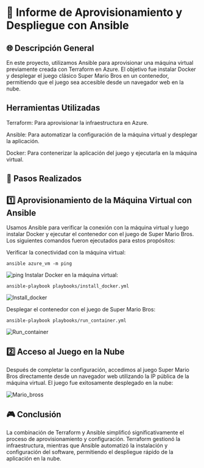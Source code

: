 # 📝 Informe de Aprovisionamiento y Despliegue con Ansible
## 🌐 Descripción General
En este proyecto, utilizamos Ansible para aprovisionar una máquina virtual previamente creada con Terraform en Azure. El objetivo fue instalar Docker y desplegar el juego clásico Super Mario Bros en un contenedor, permitiendo que el juego sea accesible desde un navegador web en la nube.

## Herramientas Utilizadas
Terraform: Para aprovisionar la infraestructura en Azure.

Ansible: Para automatizar la configuración de la máquina virtual y desplegar la aplicación.

Docker: Para contenerizar la aplicación del juego y ejecutarla en la máquina virtual.

## 🔧 Pasos Realizados
## 1️⃣ Aprovisionamiento de la Máquina Virtual con Ansible
Usamos Ansible para verificar la conexión con la máquina virtual y luego instalar Docker y ejecutar el contenedor con el juego de Super Mario Bros. Los siguientes comandos fueron ejecutados para estos propósitos:

Verificar la conectividad con la máquina virtual:


```ansible azure_vm -m ping```

![ping](./img/ping.jpg)
Instalar Docker en la máquina virtual:


```ansible-playbook playbooks/install_docker.yml```

![Install_docker](./img/install_docker.jpg)

Desplegar el contenedor con el juego de Super Mario Bros:

```ansible-playbook playbooks/run_container.yml```

![Run_container](./img/run_container.jpg)

## 2️⃣ Acceso al Juego en la Nube
Después de completar la configuración, accedimos al juego Super Mario Bros directamente desde un navegador web utilizando la IP pública de la máquina virtual. El juego fue exitosamente desplegado en la nube:

![Mario_bross](./img/mario_bross.jpg)

## 🎮 Conclusión
La combinación de Terraform y Ansible simplificó significativamente el proceso de aprovisionamiento y configuración. Terraform gestionó la infraestructura, mientras que Ansible automatizó la instalación y configuración del software, permitiendo el despliegue rápido de la aplicación en la nube. 
